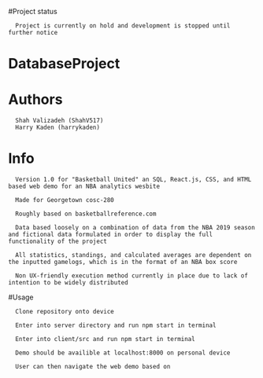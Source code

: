 #Project status

      Project is currently on hold and development is stopped until further notice

# DatabaseProject

# Authors
      Shah Valizadeh (ShahV517)
      Harry Kaden (harrykaden)

# Info
      Version 1.0 for "Basketball United" an SQL, React.js, CSS, and HTML based web demo for an NBA analytics wesbite

      Made for Georgetown cosc-280

      Roughly based on basketballreference.com

      Data based loosely on a combination of data from the NBA 2019 season and fictional data formulated in order to display the full functionality of the project
      
      All statistics, standings, and calculated averages are dependent on the inputted gamelogs, which is in the format of an NBA box score

      Non UX-friendly execution method currently in place due to lack of intention to be widely distributed

#Usage

      Clone repository onto device

      Enter into server directory and run npm start in terminal

      Enter into client/src and run npm start in terminal

      Demo should be availible at localhost:8000 on personal device
      
      User can then navigate the web demo based on 
